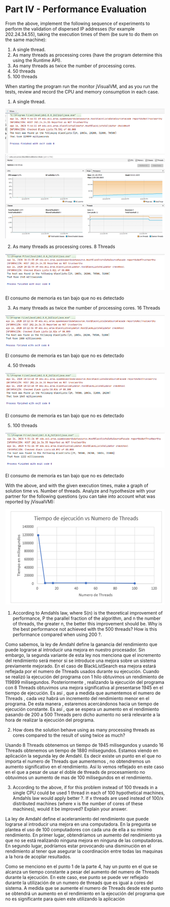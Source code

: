# Part IV - Performance Evaluation 
From the above, implement the following sequence of experiments to perform the validation of dispersed IP addresses (for example 202.24.34.55), taking the execution times of them (be sure to do them on the same machine):
1. A single thread. 
2. As many threads as processing cores (have the program determine this using the Runtime API). 
3. As many threads as twice the number of processing cores. 
4. 50 threads 
5. 100 threads

When starting the program run the monitor jVisualVM, and as you run the tests, review and record the CPU and memory consumption in each case.

1. A single thread. 

![](img/thread1.png)
![](img/cpu1.PNG)


2. As many threads as processing cores. 8 Threads

![](img/thread2.png)

El consumo de memoria es tan bajo que no es detectado

3. As many threads as twice the number of processing cores. 16 Threads

![](img/thread3.png)

El consumo de memoria es tan bajo que no es detectado

4. 50 threads 

![](img/thread4.png)

El consumo de memoria es tan bajo que no es detectado

5. 100 threads

![](img/thread5.png)

El consumo de memoria es tan bajo que no es detectado

With the above, and with the given execution times, make a graph of solution time vs. Number of threads. Analyze and hypothesize with your partner for the following questions (you can take into account what was reported by jVisualVM):

![](img/grafica.PNG)

1. According to Amdahls law, where S(n) is the theoretical improvement of performance, P the parallel fraction of the algorithm, and n the number of threads, the greater n, the better this improvement should be. Why is the best performance not achieved with the 500 threads? How is this performance compared when using 200 ?.

Como sabemos, la ley de Amdahl define la ganancia del rendimiento que puede lograrse al introducir una mejora en nuestro procesador. Sin embargo, la segunda variante de esta ley nos menciona que el incremento del rendimiento será menor si se introduce una mejora sobre un sistema previamente mejorado.  En el caso de BlackListSearch esa mejora estará reflejada por el numero de Threads usados durante su ejecución.
Cuando se realizó la ejecución del programa con 1 hilo obtuvimos un rendimiento de 119899 milisegundos. Posteriormente , realizando la ejecución del programa con 8 Threads obtuvimos una mejora significativa al presentarse 1945 en el tiempo de ejecución. Es así , que a medida que aumentemos el numero de Threads , cada vez habrá un incremento del rendimiento menor en el programa. De esta manera , estaremos acercándonos hacia un tiempo de ejecución constante. Es así , que se espera un aumento en el rendimiento pasando de 200 a 500 Threads pero dicho aumento no será relevante a la hora de realizar la ejecución del programa.

2. How does the solution behave using as many processing threads as cores compared to the result of using twice as much?

Usando 8 Threads obtenemos un tiempo de 1945 milisegundos y usando 16 Threads obtenemos un tiempo de 1880 milisegundos. Estamos viendo en aplicación la segunda ley de Amdahl. Es decir  existe un punto en el que no importa el numero de Threads que aumentemos , no obtendremos un aumento significativo en el rendimiento. Así lo vemos reflejado en este caso en el que a pesar de usar el doble de threads de procesamiento no obtuvimos un aumento de mas de 100 milisegundos en el rendimiento.

3. According to the above, if for this problem instead of 100 threads in a single CPU could be used 1 thread in each of 100 hypothetical machines, Amdahls law would apply better ?. If x threads are used instead of 100/x distributed machines (where x is the number of cores of these machines), would it be improved? Explain your answer.

La ley de Amdahl define el aceleramiento del rendimiento que puede lograrse al introducir una mejora en una computadora. En la pregunta se plantea el uso de 100 computadores con cada una de ella a su mínimo rendimiento. En primer lugar, obtendríamos un aumento del rendimiento ya que no se está realizando ninguna mejora en ninguna de las computadoras. En segundo lugar, podríamos estar provocando una disminución en el rendimiento al tener que asegurar la coordinación entre todas las maquinas a la hora de acoplar resultados.

Como se menciono en el punto 1 de la parte 4, hay un punto en el que se alcanza un tiempo constante a pesar del aumento del numero de Threads durante la ejecución. En este caso, ese punto se puede ver reflejado durante la utilización de un numero de threads que es igual a cores del sistema. A medida que se aumente el numero de Threads desde este punto se obtendrá un aumento en el rendimiento en la ejecución del programa que no es significante para quien este utilizando la aplicación 



